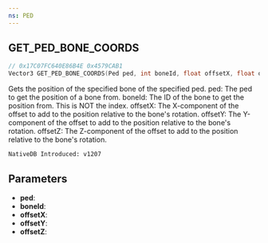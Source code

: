 ```yaml
---
ns: PED
---
```

## GET_PED_BONE_COORDS

```c
// 0x17C07FC640E86B4E 0x4579CAB1
Vector3 GET_PED_BONE_COORDS(Ped ped, int boneId, float offsetX, float offsetY, float offsetZ);
```

Gets the position of the specified bone of the specified ped.
ped: The ped to get the position of a bone from.
boneId: The ID of the bone to get the position from. This is NOT the index.
offsetX: The X-component of the offset to add to the position relative to the bone's rotation.
offsetY: The Y-component of the offset to add to the position relative to the bone's rotation.
offsetZ: The Z-component of the offset to add to the position relative to the bone's rotation.

```
NativeDB Introduced: v1207
```

## Parameters
* **ped**:
* **boneId**:
* **offsetX**:
* **offsetY**:
* **offsetZ**:

